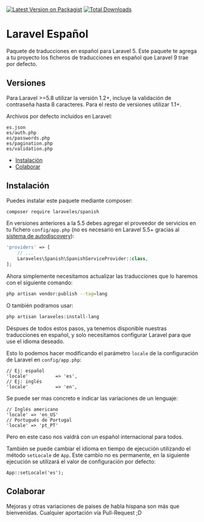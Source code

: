 
[![Latest Version on Packagist](https://img.shields.io/packagist/v/laraveles/spanish.svg?style=flat-square)](https://packagist.org/packages/laraveles/spanish)
[![Total Downloads](https://img.shields.io/packagist/dt/laraveles/spanish.svg?style=flat-square)](https://packagist.org/packages/laraveles/spanish)

# Laravel Español

Paquete de traducciones en español para Laravel 5. Este paquete te agrega a tu proyecto los ficheros de traducciones en español que Laravel 9 trae por defecto.

## Versiones

Para Laravel >=5.8 utilizar la versión 1.2+, incluye la validación de contraseña hasta 8 caracteres. Para el resto de versiones utilizar 1.1+.

Archivos por defecto incluidos en Laravel:

```
es.json
es/auth.php
es/passwords.php
es/pagination.php
es/validation.php
```

- [Instalación](#instalar)
- [Colaborar](#colaborar)


<a name="instalar"></a>
## Instalación

Puedes instalar este paquete mediante composer:

```bash
composer require laraveles/spanish
```

En versiones anteriores a la 5.5 debes agregar el proveedor de servicios en tu fichero `config/app.php` (no es necesario en Laravel 5.5+ gracias al [sistema de autodiscovery](https://medium.com/@taylorotwell/package-auto-discovery-in-laravel-5-5-ea9e3ab20518)):

```php
'providers' => [
    // ...
    Laraveles\Spanish\SpanishServiceProvider::class,
];
```

Ahora simplemente necesitamos actualizar las traducciones que lo haremos con el siguiente comando:

```bash
php artisan vendor:publish --tag=lang
```

O también podramos usar:

```bash
php artisan laraveles:install-lang
```


Déspues de todos estos pasos, ya tenemos disponible nuestras traducciones en español, y solo necesitamos configurar Laravel para que use el idioma deseado.

Esto lo podemos hacer modificando el parámetro `locale` de la configuración de Laravel en `config/app.php`:

```
// Ej: español
'locale'          => 'es',
// Ej: inglés
'locale'          => 'en',
```

Se puede ser mas concreto e indicar las variaciones de un lenguaje:

```
// Inglés americano
'locale' => 'en_US'
// Portugués de Portugal
'locale' => 'pt_PT'
```

Pero en este caso nos valdrá con un español internacional para todos.

También se puede cambiar el idioma en tiempo de ejecución utilizando el método `setLocale` de `App`. Este cambio no es permanente, en la siguiente ejecución se utilizará el valor de configuración por defecto:

```
App::setLocale('es');
```

<a name="colaborar"></a>
## Colaborar

Mejoras y otras variaciones de paises de habla hispana son más que bienvenidas. Cualquier aportación vía Pull-Request ;D
